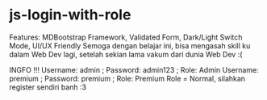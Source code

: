 # js-login-with-role

Features: MDBootstrap Framework, Validated Form, Dark/Light Switch Mode, UI/UX Friendly
Semoga dengan belajar ini, bisa mengasah skill ku dalam Web Dev lagi, setelah sekian lama vakum dari dunia Web Dev :(

INGFO !!!
Username: admin ; Password: admin123 ; Role: Admin
Username: premium ; Password: premium ; Role: Premium
Role = Normal, silahkan register sendiri banh :3